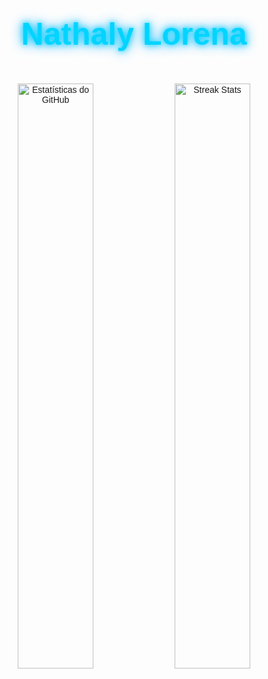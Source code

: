 <div align="center" style="font-family: Arial, sans-serif;">

<h1 style="font-size: 50px; color: #00d4ff; text-shadow: 0 0 10px #00d4ff, 0 0 20px #00aaff;">Nathaly Lorena</h1>

<br/>

<div>
  <img src="https://github-readme-stats.vercel.app/api?username=nathalylorena&show_icons=true&theme=tokyonight&title_color=00d4ff&icon_color=00d4ff&text_color=ffffff&bg_color=00000000" alt="Estatísticas do GitHub" width="49%" />
  <img src="https://github-readme-streak-stats.herokuapp.com?user=nathalylorena&theme=tokyonight&background=00000000&ring=00d4ff&fire=00d4ff&currStreakLabel=00d4ff&sideNums=00d4ff" alt="Streak Stats" width="49%" />
</div>

</div>

